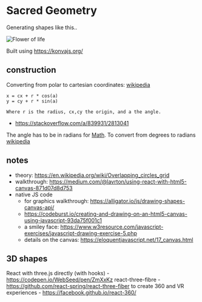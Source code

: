 # Sacred Geometry

Generating shapes like this..

![Flower of life](https://mensfellowship.net/wp-content/uploads/2014/11/ART400FlowerOfLife.jpg)

Built using https://konvajs.org/

## construction

Converting from polar to cartesian coordinates: [wikipedia](https://en.wikipedia.org/wiki/Polar_coordinate_system#Converting_between_polar_and_Cartesian_coordinates)

```
x = cx + r * cos(a)
y = cy + r * sin(a)

Where r is the radius, cx,cy the origin, and a the angle.
```

- https://stackoverflow.com/a/839931/2813041

The angle has to be in radians for [Math](https://developer.mozilla.org/en-US/docs/Web/JavaScript/Reference/Global_Objects/Math/sin). To convert from degrees to radians [wikipedia](https://en.wikipedia.org/wiki/Radian#Conversion_between_radians_and_degrees)

## notes

- theory: https://en.wikipedia.org/wiki/Overlapping_circles_grid
- walkthrough: https://medium.com/@lavrton/using-react-with-html5-canvas-871d07d8d753
- native JS code
  - for graphics walkthrough: https://alligator.io/js/drawing-shapes-canvas-api/
  - https://codeburst.io/creating-and-drawing-on-an-html5-canvas-using-javascript-93da75f001c1
  - a smiley face: https://www.w3resource.com/javascript-exercises/javascript-drawing-exercise-5.php
  - details on the canvas: https://eloquentjavascript.net/17_canvas.html

## 3D shapes

React with three.js directly (with hooks) - https://codepen.io/WebSeed/pen/ZmXxKz
react-three-fibre - https://github.com/react-spring/react-three-fiber
to create 360 and VR experiences - https://facebook.github.io/react-360/
